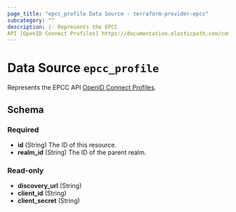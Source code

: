 ```yaml
---
page_title: "epcc_profile Data Source - terraform-provider-epcc"
subcategory: ""
description: |- Represents the EPCC
API [OpenID Connect Profiles] https://documentation.elasticpath.com/commerce-cloud/docs/api/single-sign-on/oidc-profiles/index.html.
---
```


# Data Source `epcc_profile`

Represents the EPCC
API [OpenID Connect Profiles](https://documentation.elasticpath.com/commerce-cloud/docs/api/single-sign-on/oidc-profiles/index.html).

## Schema

### Required

- **id** (String) The ID of this resource.
- **realm_id** (String) The ID of the parent realm.

### Read-only

- **discovery_url** (String)
- **client_id** (String)
- **client_secret** (String)


